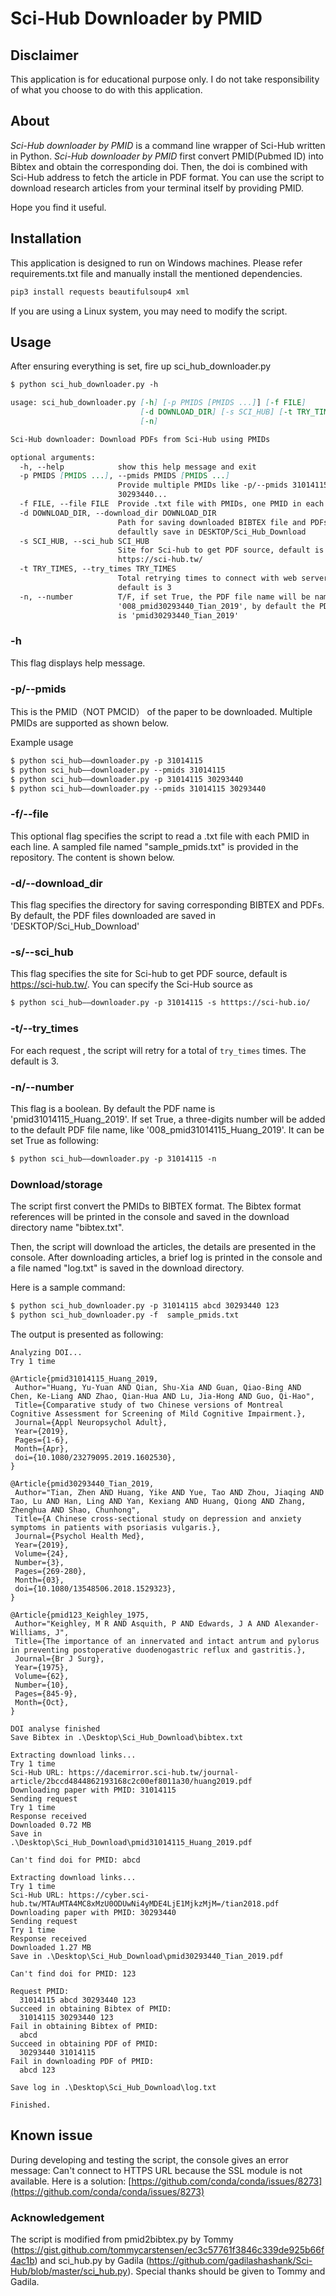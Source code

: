 ﻿# Sci-Hub Downloader by PMID

## Disclaimer

This application is for educational purpose only. I do not take responsibility of what you choose to do with this application.


## About

*Sci-Hub downloader by PMID* is a command line wrapper of Sci-Hub written in Python. *Sci-Hub downloader by PMID*  first convert PMID(Pubmed ID) into Bibtex and obtain the corresponding doi. Then, the doi is combined with Sci-Hub address to fetch the article in PDF format. You can use the script to download research articles from your terminal itself by providing PMID.  

Hope you find it useful.

## Installation


This application is designed to run on Windows machines. Please refer requirements.txt file and manually install the mentioned dependencies. 

```md
pip3 install requests beautifulsoup4 xml
```
If you are using a Linux system, you may need to modify the script.

## Usage

After ensuring everything is set, fire up sci_hub_downloader.py

```md
$ python sci_hub_downloader.py -h

usage: sci_hub_downloader.py [-h] [-p PMIDS [PMIDS ...]] [-f FILE]
                             [-d DOWNLOAD_DIR] [-s SCI_HUB] [-t TRY_TIMES]
                             [-n]

Sci-Hub downloader: Download PDFs from Sci-Hub using PMIDs

optional arguments:
  -h, --help            show this help message and exit
  -p PMIDS [PMIDS ...], --pmids PMIDS [PMIDS ...]
                        Provide multiple PMIDs like -p/--pmids 31014115
                        30293440...
  -f FILE, --file FILE  Provide .txt file with PMIDs, one PMID in each line
  -d DOWNLOAD_DIR, --download_dir DOWNLOAD_DIR
                        Path for saving downloaded BIBTEX file and PDFs,
                        defaultly save in DESKTOP/Sci_Hub_Download
  -s SCI_HUB, --sci_hub SCI_HUB
                        Site for Sci-hub to get PDF source, default is
                        https://sci-hub.tw/
  -t TRY_TIMES, --try_times TRY_TIMES
                        Total retrying times to connect with web server,
                        default is 3
  -n, --number          T/F, if set True, the PDF file name will be named like
                        '008_pmid30293440_Tian_2019', by default the PDF name
                        is 'pmid30293440_Tian_2019'
```
### -h
This flag displays help message.

### -p/--pmids
This is the PMID（NOT PMCID） of the paper to be downloaded. Multiple PMIDs are supported as shown below.

Example usage
```md
$ python sci_hub——downloader.py -p 31014115
$ python sci_hub——downloader.py --pmids 31014115 
$ python sci_hub——downloader.py -p 31014115 30293440
$ python sci_hub——downloader.py --pmids 31014115 30293440
```
### -f/--file
This optional flag specifies the script to read a .txt file with each PMID in each line. A sampled file named "sample_pmids.txt" is  provided in the repository. The content is shown below.

### -d/--download_dir
This flag specifies the directory for saving corresponding BIBTEX  and PDFs. By default, the PDF files downloaded are saved in 'DESKTOP/Sci_Hub_Download'

### -s/--sci_hub
This flag specifies the site for Sci-hub to get PDF source, default is https://sci-hub.tw/. You can specify the Sci-Hub source as
```md
$ python sci_hub——downloader.py -p 31014115 -s htttps://sci-hub.io/
```
### -t/--try_times
For each request , the script will retry for a total of ```try_times```  times. The default is 3.

### -n/--number
 This flag is a boolean. By default the PDF name is  'pmid31014115_Huang_2019'.  If set True, a three-digits number will be added to the default PDF file name, like '008_pmid31014115_Huang_2019'.  It can be set True as following:
 ```md
$ python sci_hub——downloader.py -p 31014115 -n 
 ```

### Download/storage
The script first convert the PMIDs to BIBTEX format. The Bibtex format references will be printed in the console and saved in the download directory name "bibtex.txt". 

Then, the script will download the articles, the details are presented in the console.  After downloading articles, a brief log is printed in the console and a file named "log.txt" is saved in the download directory.

Here is a sample command:
```md
$ python sci_hub_downloader.py -p 31014115 abcd 30293440 123
$ python sci_hub_downloader.py -f  sample_pmids.txt
```
The output is presented as following:
```
Analyzing DOI...
Try 1 time

@Article{pmid31014115_Huang_2019,
 Author="Huang, Yu-Yuan AND Qian, Shu-Xia AND Guan, Qiao-Bing AND Chen, Ke-Liang AND Zhao, Qian-Hua AND Lu, Jia-Hong AND Guo, Qi-Hao",
 Title={Comparative study of two Chinese versions of Montreal Cognitive Assessment for Screening of Mild Cognitive Impairment.},
 Journal={Appl Neuropsychol Adult},
 Year={2019},
 Pages={1-6},
 Month={Apr},
 doi={10.1080/23279095.2019.1602530},
}

@Article{pmid30293440_Tian_2019,
 Author="Tian, Zhen AND Huang, Yike AND Yue, Tao AND Zhou, Jiaqing AND Tao, Lu AND Han, Ling AND Yan, Kexiang AND Huang, Qiong AND Zhang, Zhenghua AND Shao, Chunhong",
 Title={A Chinese cross-sectional study on depression and anxiety symptoms in patients with psoriasis vulgaris.},
 Journal={Psychol Health Med},
 Year={2019},
 Volume={24},
 Number={3},
 Pages={269-280},
 Month={03},
 doi={10.1080/13548506.2018.1529323},
}

@Article{pmid123_Keighley_1975,
 Author="Keighley, M R AND Asquith, P AND Edwards, J A AND Alexander-Williams, J",
 Title={The importance of an innervated and intact antrum and pylorus in preventing postoperative duodenogastric reflux and gastritis.},
 Journal={Br J Surg},
 Year={1975},
 Volume={62},
 Number={10},
 Pages={845-9},
 Month={Oct},
}

DOI analyse finished
Save Bibtex in .\Desktop\Sci_Hub_Download\bibtex.txt

Extracting download links...
Try 1 time
Sci-Hub URL: https://dacemirror.sci-hub.tw/journal-article/2bccd4844862193168c2c00ef8011a30/huang2019.pdf
Downloading paper with PMID: 31014115
Sending request
Try 1 time
Response received
Downloaded 0.72 MB
Save in
.\Desktop\Sci_Hub_Download\pmid31014115_Huang_2019.pdf

Can't find doi for PMID: abcd

Extracting download links...
Try 1 time
Sci-Hub URL: https://cyber.sci-hub.tw/MTAuMTA4MC8xMzU0ODUwNi4yMDE4LjE1MjkzMjM=/tian2018.pdf
Downloading paper with PMID: 30293440
Sending request
Try 1 time
Response received
Downloaded 1.27 MB
Save in .\Desktop\Sci_Hub_Download\pmid30293440_Tian_2019.pdf

Can't find doi for PMID: 123

Request PMID:
  31014115 abcd 30293440 123
Succeed in obtaining Bibtex of PMID:
  31014115 30293440 123
Fail in obtaining Bibtex of PMID:
  abcd
Succeed in obtaining PDF of PMID:
  30293440 31014115
Fail in downloading PDF of PMID:
  abcd 123

Save log in .\Desktop\Sci_Hub_Download\log.txt

Finished.
```
## Known issue
During developing and testing the script,  the console gives an error message: Can't connect to HTTPS URL because the SSL module is not available.  Here is a solution: [https://github.com/conda/conda/issues/8273](https://github.com/conda/conda/issues/8273)

### Acknowledgement
The script is modified from pmid2bibtex.py by Tommy (https://gist.github.com/tommycarstensen/ec3c57761f3846c339de925b66f4ac1b) and sci_hub.py by Gadila (https://github.com/gadilashashank/Sci-Hub/blob/master/sci_hub.py). Special thanks should be given to Tommy and Gadila.
